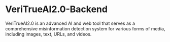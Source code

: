 # VeriTrueAI2.0-Backend
VeriTrueAI2.0 is an advanced AI and web tool that serves as a comprehensive misinformation detection system for various forms of media, including images, text, URLs, and videos.
